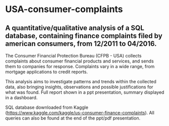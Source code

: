# USA-consumer-complaints
## A quantitative/qualitative analysis of a SQL database, containing finance complaints filed by american consumers, from 12/2011 to 04/2016.

The Consumer Financial Protection Bureau (CFPB - USA) collects complaints about consumer financial products and services, and sends them to companies for response. Complaints vary in a wide range, from mortgage applications to credit reports.

This analysis aims to investigate patterns and trends within the collected data, also bringing insights, observations and possible justifications for what was found. Full report shown in a ppt presentation, summary displayed in a dashboard.

SQL database downloaded from Kaggle (https://www.kaggle.com/kaggle/us-consumer-finance-complaints). All queries can also be found at the end of the ppt/pdf presentation.
